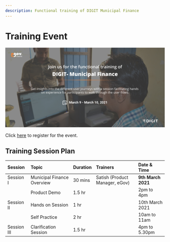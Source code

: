 ```yaml
---
description: Functional training of DIGIT Municipal Finance
---
```


# Training Event

![](.gitbook/assets/digit_municipal_finance_creatives-09.jpg)

Click [here](	%20https://us02web.zoom.us/webinar/register/WN_RS-SYWJfSHGjcquS_iCxZw) to register for the event. 

## Training Session Plan

| **Session** | **Topic** | **Duration** | **Trainers** | **Date & Time** |
| :--- | :--- | :--- | :--- | :--- |
| Session I | Municipal Finance Overview  | 30 mins | Satish \(Product Manager, eGov\) | **9th March 2021**              |
|  | Product Demo | 1.5 hr |  | 2pm to 4pm |
| Session II | Hands on Session | 1 hr |  | 10th March 2021 |
|  | Self Practice | 2 hr |  | 10am to 11am |
| Session III | Clarification Session | 1.5 hr |  | 4pm to 5.30pm |

